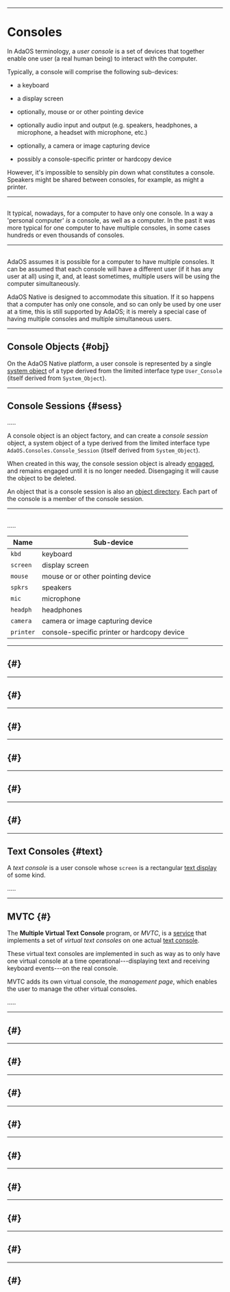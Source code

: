 -----------------------------------------------------------------------------------------------
# Consoles

In AdaOS terminology, a _user console_ is a set of devices that together enable one user (a
real human being) to interact with the computer. 

Typically, a console will comprise the following sub-devices: 

 * a keyboard

 * a display screen

 * optionally, mouse or or other pointing device

 * optionally audio input and output (e.g. speakers, headphones, a microphone, a headset with
   microphone, etc.) 

 * optionally, a camera or image capturing device

 * possibly a console-specific printer or hardcopy device

However, it's impossible to sensibly pin down what constitutes a console. Speakers might be
shared between consoles, for example, as might a printer. 


-----------------------------------------------------------------------------------------------
## 

It typical, nowadays, for a computer to have only one console. In a way a 'personal computer'
*is* a console, as well as a computer. In the past it was more typical for one computer to have
multiple consoles, in some cases hundreds or even thousands of consoles. 






-----------------------------------------------------------------------------------------------
## 

AdaOS assumes it is possible for a computer to have multiple consoles. It can be assumed that
each console will have a different user (if it has any user at all) using it, and, at least
sometimes, multiple users will be using the computer simultaneously. 

AdaOS Native is designed to accommodate this situation. If it so happens that a computer has
only one console, and so can only be used by one user at a time, this is still supported by
AdaOS; it is merely a special case of having multiple consoles and multiple simultaneous users. 




-----------------------------------------------------------------------------------------------
## Console Objects {#obj}

On the AdaOS Native platform, a user console is represented by a single
[system object](../objects/objects.md) of a type derived from the limited interface type
`User_Console` (itself derived from `System_Object`). 




-----------------------------------------------------------------------------------------------
## Console Sessions {#sess}


.....


A console object is an object factory, and can create a _console session_ object, a system
object of a type derived from the limited interface type `AdaOS.Consoles.Console_Session`
(itself derived from `System_Object`). 

When created in this way, the console session object is already
[engaged](../security/engaging.md), and remains engaged until it is no longer needed.
Disengaging it will cause the object to be deleted. 

An object that is a console session is also an
[object directory](../objects/containers.md#dir). Each part of the console is a member of the
console session. 


-----------------------------------------------------------------------------------------------
## 

.....

| Name      | Sub-device                                          |
| --------- | --------------------------------------------------- |
| `kbd`     | keyboard                                            |
| `screen`  | display screen                                      |
| `mouse`   | mouse or or other pointing device                   |
| `spkrs`   | speakers                                            |
| `mic`     | microphone                                          |
| `headph`  | headphones                                          |
| `camera`  | camera or image capturing device                    |
| `printer` | console-specific printer or hardcopy device         |






-----------------------------------------------------------------------------------------------
## {#}






-----------------------------------------------------------------------------------------------
## {#}





-----------------------------------------------------------------------------------------------
## {#}





-----------------------------------------------------------------------------------------------
## {#}





-----------------------------------------------------------------------------------------------
## {#}





-----------------------------------------------------------------------------------------------
## {#}





-----------------------------------------------------------------------------------------------
## Text Consoles {#text}

A _text console_ is a user console whose `screen` is a rectangular
[text display](https://en.wikipedia.org/wiki/Text_display) of some kind. 

.....








-----------------------------------------------------------------------------------------------
## MVTC {#}

The __Multiple Virtual Text Console__ program, or _MVTC_, is a
[service](../services/services.md) that implements a set of _virtual text consoles_ on one
actual [text console](#text). 

These virtual text consoles are implemented in such as way as to only have one virtual console
at a time operational---displaying text and receiving keyboard events---on the real console. 

MVTC adds its own virtual console, the _management page_, which enables the user to manage the
other virtual consoles. 

.....






-----------------------------------------------------------------------------------------------
## {#}





-----------------------------------------------------------------------------------------------
## {#}





-----------------------------------------------------------------------------------------------
## {#}





-----------------------------------------------------------------------------------------------
## {#}





-----------------------------------------------------------------------------------------------
## {#}





-----------------------------------------------------------------------------------------------
## {#}





-----------------------------------------------------------------------------------------------
## {#}





-----------------------------------------------------------------------------------------------
## {#}





-----------------------------------------------------------------------------------------------
## {#}






